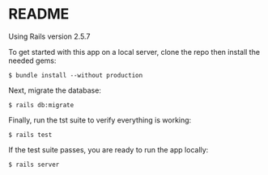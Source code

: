 # README

Using Rails version 2.5.7

To get started with this app on a local server, clone the repo then install the needed gems:
```
$ bundle install --without production
```

Next, migrate the database:
```
$ rails db:migrate
```

Finally, run the tst suite to verify everything is working:
```
$ rails test
```

If the test suite passes, you are ready to run the app locally:
```
$ rails server
```